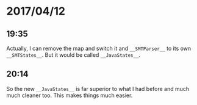 # 2017/04/12

## 19:35

Actually, I can remove the map and switch it and `__SMTParser__` to its own
`__SMTStates__`. But it would be called `__JavaStates__`.

## 20:14

So the new `__JavaStates__` is far superior to what I had before and much much
cleaner too. This makes things much easier.
